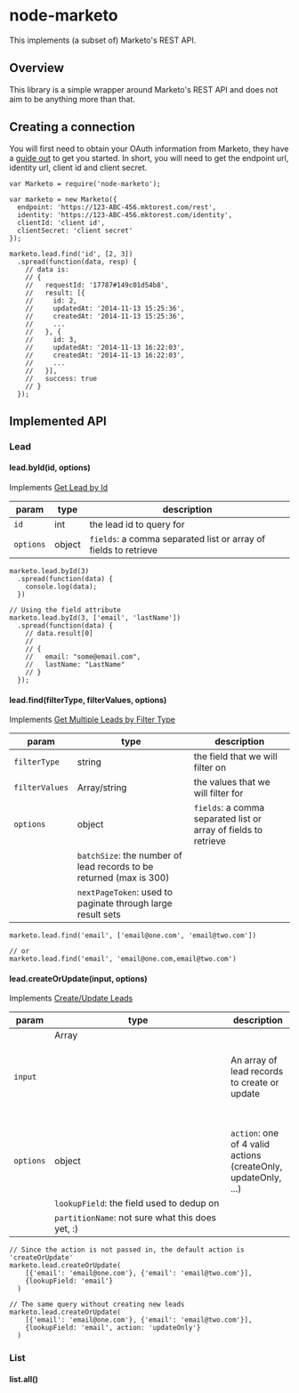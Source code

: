 # node-marketo

This implements (a subset of) Marketo's REST API.

## Overview

This library is a simple wrapper around Marketo's REST API and does not aim to be anything more than that.

## Creating a connection

You will first need to obtain your OAuth information from Marketo, they have a [guide out](http://developers.marketo.com/documentation/rest/authentication/) to get you started. In short, you will need to get the endpoint url, identity url, client id and client secret.

    var Marketo = require('node-marketo');
    
    var marketo = new Marketo({
      endpoint: 'https://123-ABC-456.mktorest.com/rest',
      identity: 'https://123-ABC-456.mktorest.com/identity',
      clientId: 'client id',
      clientSecret: 'client secret'
    });
    
    marketo.lead.find('id', [2, 3])
      .spread(function(data, resp) {
        // data is:
        // {
        //   requestId: '17787#149c01d54b8',
        //   result: [{
        //     id: 2,
        //     updatedAt: '2014-11-13 15:25:36',
        //     createdAt: '2014-11-13 15:25:36',
        //     ...
        //   }, {
        //     id: 3,
        //     updatedAt: '2014-11-13 16:22:03',
        //     createdAt: '2014-11-13 16:22:03',
        //     ...
        //   }],
        //   success: true
        // }
      });


## Implemented API


### Lead

#### lead.byId(id, options)

Implements [Get Lead by Id](http://developers.marketo.com/documentation/rest/get-lead-by-id/)

param | type | description
------|------|------------
`id`  | int | the lead id to query for
`options` | object | `fields`: a comma separated list or array of fields to retrieve

    marketo.lead.byId(3)
      .spread(function(data) {
        console.log(data);
      })
    
    // Using the field attribute
    marketo.lead.byId(3, ['email', 'lastName'])
      .spread(function(data) {
        // data.result[0]
        //
        // {
        //   email: "some@email.com",
        //   lastName: "LastName"
        // }
      });


#### lead.find(filterType, filterValues, options)

Implements [Get Multiple Leads by Filter Type](http://developers.marketo.com/documentation/rest/get-multiple-leads-by-filter-type/)

param | type | description
------|------|------------
`filterType`  | string | the field that we will filter on
`filterValues`  | Array<string>/string | the values that we will filter for
`options` | object | `fields`: a comma separated list or array of fields to retrieve
|| `batchSize`: the number of lead records to be returned (max is 300)
|| `nextPageToken`: used to paginate through large result sets

    marketo.lead.find('email', ['email@one.com', 'email@two.com'])
    
    // or
    marketo.lead.find('email', 'email@one.com,email@two.com')


#### lead.createOrUpdate(input, options)

Implements [Create/Update Leads](http://developers.marketo.com/documentation/rest/createupdate-leads/)

param | type | description
------|------|------------
`input`  | Array<Object> | An array of lead records to create or update
`options` | object | `action`: one of 4 valid actions (createOnly, updateOnly, ...)
|| `lookupField`: the field used to dedup on
|| `partitionName`: not sure what this does yet, :)

    // Since the action is not passed in, the default action is 'createOrUpdate'
    marketo.lead.createOrUpdate(
        [{'email': 'email@one.com'}, {'email': 'email@two.com'}],
        {lookupField: 'email'}
      )
    
    // The same query without creating new leads
    marketo.lead.createOrUpdate(
        [{'email': 'email@one.com'}, {'email': 'email@two.com'}],
        {lookupField: 'email', action: 'updateOnly'}
      )

### List

#### list.all()
